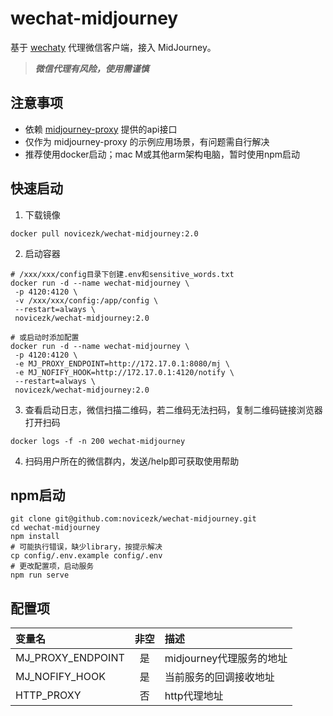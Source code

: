# wechat-midjourney

基于 [wechaty](https://github.com/wechaty/wechaty) 代理微信客户端，接入 MidJourney。
> ***微信代理有风险，使用需谨慎***

## 注意事项
- 依赖 [midjourney-proxy](https://github.com/novicezk/midjourney-proxy) 提供的api接口
- 仅作为 midjourney-proxy 的示例应用场景，有问题需自行解决
- 推荐使用docker启动；mac M或其他arm架构电脑，暂时使用npm启动

## 快速启动

1. 下载镜像
```shell
docker pull novicezk/wechat-midjourney:2.0
```
2. 启动容器
```shell
# /xxx/xxx/config目录下创建.env和sensitive_words.txt
docker run -d --name wechat-midjourney \
 -p 4120:4120 \
 -v /xxx/xxx/config:/app/config \
 --restart=always \
 novicezk/wechat-midjourney:2.0

# 或启动时添加配置
docker run -d --name wechat-midjourney \
 -p 4120:4120 \
 -e MJ_PROXY_ENDPOINT=http://172.17.0.1:8080/mj \
 -e MJ_NOFIFY_HOOK=http://172.17.0.1:4120/notify \
 --restart=always \
 novicezk/wechat-midjourney:2.0
```

3. 查看启动日志，微信扫描二维码，若二维码无法扫码，复制二维码链接浏览器打开扫码
```shell
docker logs -f -n 200 wechat-midjourney
```
4. 扫码用户所在的微信群内，发送/help即可获取使用帮助

## npm启动
```shell
git clone git@github.com:novicezk/wechat-midjourney.git
cd wechat-midjourney
npm install
# 可能执行错误，缺少library，按提示解决
cp config/.env.example config/.env
# 更改配置项，启动服务
npm run serve
```

## 配置项

| 变量名 | 非空 | 描述 |
| :-----| :----: | :---- |
| MJ_PROXY_ENDPOINT | 是 | midjourney代理服务的地址 |
| MJ_NOFIFY_HOOK | 是 | 当前服务的回调接收地址 |
| HTTP_PROXY | 否 | http代理地址 |
